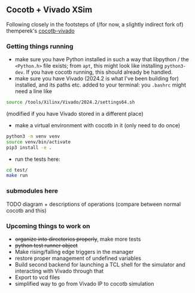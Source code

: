 ## Cocotb + Vivado XSim

Following closely in the footsteps of (/for now, a slightly indirect fork of) themperek's [cocotb-vivado](github.com/themperek/cocotb-vivado)


### Getting things running
* make sure you have Python installed in such a way that libpython / the `<Python.h>` file exists; from `apt`, this might look like installing `python3-dev`. If you have cocotb running, this should already be handled.
* make sure you have Vivado (2024.2 is what I've been building for) installed, and its paths etc. added to your terminal: you `.bashrc` might need a line like
``` sh
source /tools/Xilinx/Vivado/2024.2/settings64.sh
```
(modified if you have Vivado stored in a different place)
* make a virtual environment with cocotb in it (only need to do once)

``` sh
python3 -m venv venv
source venv/bin/activate
pip3 install -e .
```
* run the tests here:

``` sh
cd test/
make run
```

### submodules here
TODO diagram + descriptions of operations (compare between normal cocotb and this)


### Upcoming things to work on
- ~~organize into directories properly~~, make more tests
- ~~python test runner object~~
- Make rising/falling edge triggers in the manager
- restore proper management of undefined variables
- Build second backend for launching a TCL shell for the simulator and interacting with Vivado through that
- Export to vcd files
- simplified way to go from Vivado IP to cocotb simulation
